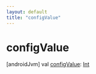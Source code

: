 ```yaml
---
layout: default
title: "configValue"
---
```


# configValue

[androidJvm]
val [configValue](config-value.md): [Int](https://kotlinlang.org/api/core/kotlin-stdlib/kotlin/-int/index.html)